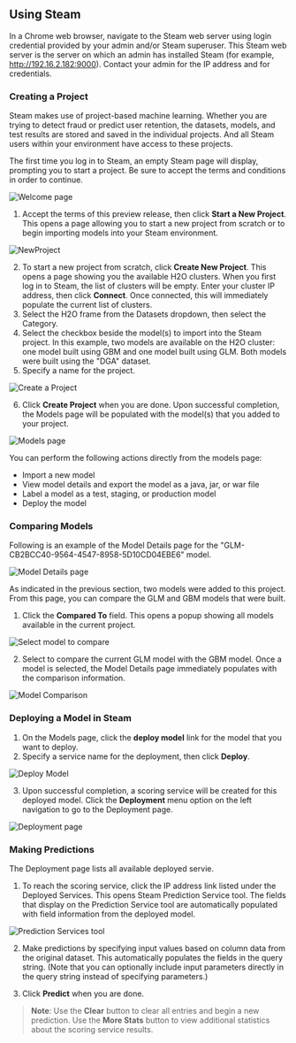 ## Using Steam

In a Chrome web browser, navigate to the Steam web server using login credential provided by your admin and/or Steam superuser. This Steam web server is the server on which an admin has installed Steam (for example, http://192.16.2.182:9000). Contact your admin for the IP address and for credentials.

### <a name="createproject"></a>Creating a Project

Steam makes use of project-based machine learning. Whether you are trying to detect fraud or predict user retention, the datasets, models, and test results are stored and saved in the individual projects. And all Steam users within your environment have access to these projects. 

The first time you log in to Steam, an empty Steam page will display, prompting you to start a project. Be sure to accept the terms and conditions in order to continue.

 ![Welcome page](images/welcome.png)

1. Accept the terms of this preview release, then click **Start a New Project**. This opens a page allowing you to start a new project from scratch or to begin importing models into your Steam environment. 

 ![NewProject](images/new_project.png)

2. To start a new project from scratch, click **Create New Project**. This opens a page showing you the available H2O clusters. When you first log in to Steam, the list of clusters will be empty. Enter your cluster IP address, then click **Connect**. Once connected, this will immediately populate the current list of clusters.
3. Select the H2O frame from the Datasets dropdown, then select the Category.
4. Select the checkbox beside the model(s) to import into the Steam project. In this example, two models are available on the H2O cluster: one model built using GBM and one model built using GLM. Both models were built using the "DGA" dataset. 
5. Specify a name for the project.

 ![Create a Project](images/create_project.png)

6. Click **Create Project** when you are done. Upon successful completion, the Models page will be populated with the model(s) that you added to your project.

 ![Models page](images/models_page.png)

You can perform the following actions directly from the models page:

- Import a new model
- View model details and export the model as a java, jar, or war file 
- Label a model as a test, staging, or production model
- Deploy the model

### <a name="comparemodels"></a>Comparing Models

Following is an example of the Model Details page for the "GLM-CB2BCC40-9564-4547-8958-5D10CD04EBE6" model.

![Model Details page](images/model_details.png)

As indicated in the previous section, two models were added to this project. From this page, you can compare the GLM and GBM models that were built. 

1. Click the **Compared To** field. This opens a popup showing all models available in the current project.  

 ![Select model to compare](images/select_model.png)

2. Select to compare the current GLM model with the GBM model. Once a model is selected, the Model Details page immediately populates with the comparison information. 

 ![Model Comparison](images/model_compare.png)

### <a name="deploymodel"></a>Deploying a Model in Steam

1. On the Models page, click the **deploy model** link for the model that you want to deploy.
2. Specify a service name for the deployment, then click **Deploy**.

 ![Deploy Model](images/deploy_model.png)

3. Upon successful completion, a scoring service will be created for this deployed model. Click the **Deployment** menu option on the left navigation to go to the Deployment page.

 ![Deployment page](images/deployment_page.png)

### <a name="makepredictions"></a>Making Predictions

The Deployment page lists all available deployed servie. 

1. To reach the scoring service, click the IP address link listed under the Deployed Services. This opens Steam Prediction Service tool. The fields that display on the Prediction Service tool are automatically populated with field information from the deployed model.

 ![Prediction Services tool](images/prediction_service.png)

2. Make predictions by specifying input values based on column data from the original dataset. This automatically populates the fields in the query string. (Note that you can optionally include input parameters directly in the query string instead of specifying parameters.)

3. Click **Predict** when you are done. 

>**Note**: Use the **Clear** button to clear all entries and begin a new prediction. Use the **More Stats** button to view additional statistics about the scoring service results.



